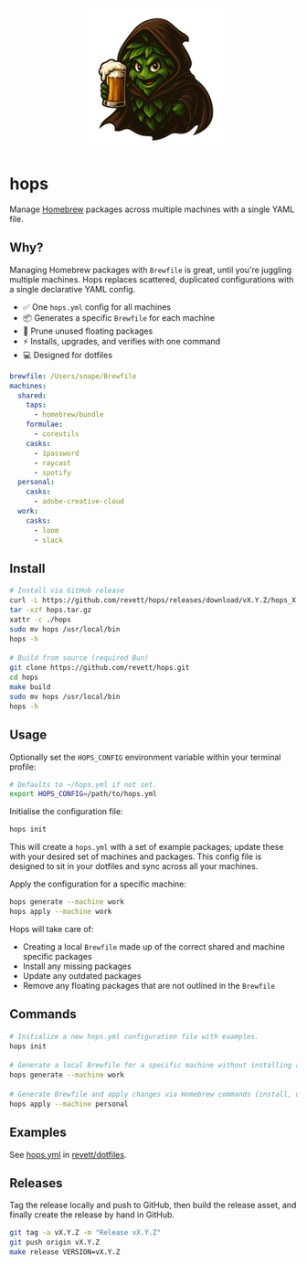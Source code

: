<p align="center">
  <img src="./assets/revett-hops-logo.png" width="250px">
</p>

# hops

Manage [Homebrew](https://brew.sh) packages across multiple machines with a single YAML file.

## Why?

Managing Homebrew packages with `Brewfile` is great, until you're juggling multiple machines.
Hops replaces scattered, duplicated configurations with a single declarative YAML config.

- ✅ One `hops.yml` config for all machines
- 📦 Generates a specific `Brewfile` for each machine
- 🧹 Prune unused floating packages
- ⚡ Installs, upgrades, and verifies with one command
- 💻 Designed for dotfiles

```yaml
brewfile: /Users/snape/Brewfile
machines:
  shared:
    taps:
      - homebrew/bundle
    formulae:
      - coreutils
    casks:
      - 1password
      - raycast
      - spotify
  personal:
    casks:
      - adobe-creative-cloud
  work:
    casks:
      - loom
      - slack
```

## Install

```bash
# Install via GitHub release
curl -L https://github.com/revett/hops/releases/download/vX.Y.Z/hops_X.Y.Z_darwin_arm64.tar.gz -o hops.tar.gz
tar -xzf hops.tar.gz
xattr -c ./hops
sudo mv hops /usr/local/bin
hops -h

# Build from source (required Bun)
git clone https://github.com/revett/hops.git
cd hops
make build
sudo mv hops /usr/local/bin
hops -h
```

## Usage

Optionally set the `HOPS_CONFIG` environment variable within your terminal profile:

```bash
# Defaults to ~/hops.yml if not set.
export HOPS_CONFIG=/path/to/hops.yml
```

Initialise the configuration file:

```bash
hops init
```

This will create a `hops.yml` with a set of example packages; update these with your desired set of
machines and packages. This config file is designed to sit in your dotfiles and sync across all your
machines.

Apply the configuration for a specific machine:

```bash
hops generate --machine work
hops apply --machine work
```

Hops will take care of:

- Creating a local `Brewfile` made up of the correct shared and machine specific packages
- Install any missing packages
- Update any outdated packages
- Remove any floating packages that are not outlined in the `Brewfile`

## Commands

```bash
# Initialize a new hops.yml configuration file with examples.
hops init

# Generate a local Brewfile for a specific machine without installing anything.
hops generate --machine work

# Generate Brewfile and apply changes via Homebrew commands (install, upgrade, cleanup).
hops apply --machine personal
```

## Examples

See [hops.yml](https://github.com/revett/dotfiles/blob/main/hops.yml) in
[revett/dotfiles](https://github.com/revett/dotfiles).

## Releases

Tag the release locally and push to GitHub, then build the release asset, and finally create the
release by hand in GitHub.

```bash
git tag -a vX.Y.Z -m "Release vX.Y.Z"
git push origin vX.Y.Z
make release VERSION=vX.Y.Z
```

